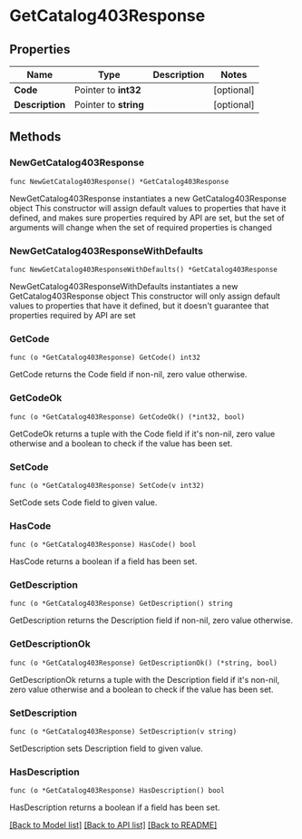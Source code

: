 # GetCatalog403Response

## Properties

Name | Type | Description | Notes
------------ | ------------- | ------------- | -------------
**Code** | Pointer to **int32** |  | [optional] 
**Description** | Pointer to **string** |  | [optional] 

## Methods

### NewGetCatalog403Response

`func NewGetCatalog403Response() *GetCatalog403Response`

NewGetCatalog403Response instantiates a new GetCatalog403Response object
This constructor will assign default values to properties that have it defined,
and makes sure properties required by API are set, but the set of arguments
will change when the set of required properties is changed

### NewGetCatalog403ResponseWithDefaults

`func NewGetCatalog403ResponseWithDefaults() *GetCatalog403Response`

NewGetCatalog403ResponseWithDefaults instantiates a new GetCatalog403Response object
This constructor will only assign default values to properties that have it defined,
but it doesn't guarantee that properties required by API are set

### GetCode

`func (o *GetCatalog403Response) GetCode() int32`

GetCode returns the Code field if non-nil, zero value otherwise.

### GetCodeOk

`func (o *GetCatalog403Response) GetCodeOk() (*int32, bool)`

GetCodeOk returns a tuple with the Code field if it's non-nil, zero value otherwise
and a boolean to check if the value has been set.

### SetCode

`func (o *GetCatalog403Response) SetCode(v int32)`

SetCode sets Code field to given value.

### HasCode

`func (o *GetCatalog403Response) HasCode() bool`

HasCode returns a boolean if a field has been set.

### GetDescription

`func (o *GetCatalog403Response) GetDescription() string`

GetDescription returns the Description field if non-nil, zero value otherwise.

### GetDescriptionOk

`func (o *GetCatalog403Response) GetDescriptionOk() (*string, bool)`

GetDescriptionOk returns a tuple with the Description field if it's non-nil, zero value otherwise
and a boolean to check if the value has been set.

### SetDescription

`func (o *GetCatalog403Response) SetDescription(v string)`

SetDescription sets Description field to given value.

### HasDescription

`func (o *GetCatalog403Response) HasDescription() bool`

HasDescription returns a boolean if a field has been set.


[[Back to Model list]](../README.md#documentation-for-models) [[Back to API list]](../README.md#documentation-for-api-endpoints) [[Back to README]](../README.md)


